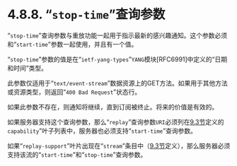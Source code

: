 # 4.8.8. “`stop-time`”查询参数

“`stop-time`”查询参数与重放功能一起用于指示最新的感兴趣通知。这个参数必须和“`start-time`”参数一起使用，并且有一个值。

“`stop-time`”参数的值是在“`ietf-yang-types`”`YANG`模块[RFC6991]中定义的“日期和时间”类型。

此参数仅适用于“`text/event-stream`”数据资源上的GET方法。如果用于其他方法或资源类型，则返回“`400 Bad Request`”状态行。

如果此参数不存在，则通知将继续，直到订阅被终止。将来的价值是有效的。

如果服务器支持这个查询参数，那么“`replay`”查询参数`URI`必须列在[9.3节](../section-9/9.3.md)定义的`capability`”叶子列表中，服务器也必须支持“`start-time`”查询参数。

如果“`replay-support`”叶片出现在“`stream`”条目中（[9.3节](section-9/9.3.md)定义），那么服务器必须支持该流的“`start-time`”和“`stop-time`”查询参数。
